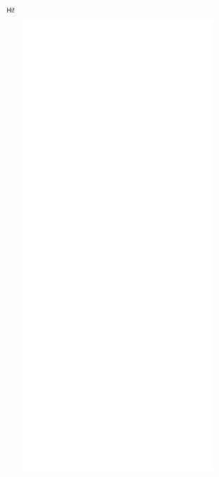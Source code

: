 Hi!

<p dir="auto" align="center">
  <a target="_blank" rel="noopener noreferrer" href="https://raw.githubusercontent.com/erancihan/erancihan/master/github-metrics.svg">
    <img src="https://raw.githubusercontent.com/erancihan/erancihan/master/github-metrics.svg" alt="Metrics" style="max-width: 100%;">
  </a>
</p>
